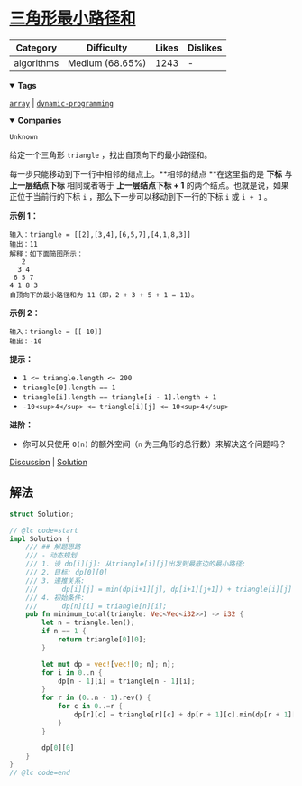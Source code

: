 # [三角形最小路径和](https://leetcode.cn/problems/triangle/description/ "https://leetcode.cn/problems/triangle/description/")

| Category   | Difficulty      | Likes | Dislikes |
| ---------- | --------------- | ----- | -------- |
| algorithms | Medium (68.65%) | 1243  | -        |

<details open=""><summary><strong>Tags</strong></summary>

[`array`](https://leetcode.com/tag/array "https://leetcode.com/tag/array") | [`dynamic-programming`](https://leetcode.com/tag/dynamic-programming "https://leetcode.com/tag/dynamic-programming")

<details open=""><summary><strong>Companies</strong></summary>

`Unknown`

给定一个三角形 `triangle` ，找出自顶向下的最小路径和。

每一步只能移动到下一行中相邻的结点上。**相邻的结点 **在这里指的是 **下标** 与 **上一层结点下标** 相同或者等于 **上一层结点下标 + 1** 的两个结点。也就是说，如果正位于当前行的下标 `i` ，那么下一步可以移动到下一行的下标 `i` 或 `i + 1` 。

**示例 1：**

```
输入：triangle = [[2],[3,4],[6,5,7],[4,1,8,3]]
输出：11
解释：如下面简图所示：
   2
  3 4
 6 5 7
4 1 8 3
自顶向下的最小路径和为 11（即，2 + 3 + 5 + 1 = 11）。
```

**示例 2：**

```
输入：triangle = [[-10]]
输出：-10
```

**提示：**

- `1 <= triangle.length <= 200`
- `triangle[0].length == 1`
- `triangle[i].length == triangle[i - 1].length + 1`
- `-10<sup>4</sup> <= triangle[i][j] <= 10<sup>4</sup>`

**进阶：**

- 你可以只使用 `O(n)` 的额外空间（`n` 为三角形的总行数）来解决这个问题吗？

[Discussion](https://leetcode.cn/problems/triangle/comments/ "https://leetcode.cn/problems/triangle/comments/") | [Solution](https://leetcode.cn/problems/triangle/solution/ "https://leetcode.cn/problems/triangle/solution/")

## 解法

```rust
struct Solution;

// @lc code=start
impl Solution {
    /// ## 解题思路
    /// - 动态规划
    /// 1. 设 dp[i][j]: 从triangle[i][j]出发到最底边的最小路径;
    /// 2. 目标: dp[0][0]
    /// 3. 递推关系:
    ///      dp[i][j] = min(dp[i+1][j], dp[i+1][j+1]) + triangle[i][j]
    /// 4. 初始条件:
    ///      dp[n][i] = triangle[n][i];
    pub fn minimum_total(triangle: Vec<Vec<i32>>) -> i32 {
        let n = triangle.len();
        if n == 1 {
            return triangle[0][0];
        }

        let mut dp = vec![vec![0; n]; n];
        for i in 0..n {
            dp[n - 1][i] = triangle[n - 1][i];
        }
        for r in (0..n - 1).rev() {
            for c in 0..=r {
                dp[r][c] = triangle[r][c] + dp[r + 1][c].min(dp[r + 1][c + 1]);
            }
        }

        dp[0][0]
    }
}
// @lc code=end

```
